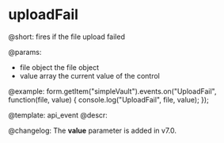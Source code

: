 uploadFail
=============

@short: fires if the file upload failed
 

@params:
- file      object      the file object
- value     array     the current value of the control 


@example:
form.getItem("simpleVault").events.on("UploadFail", function(file, value) {
    console.log("UploadFail", file, value);
});


@template: api_event
@descr:

@changelog:
The **value** parameter is added in v7.0.